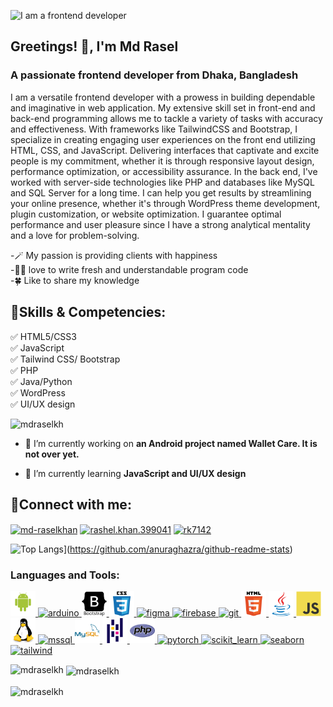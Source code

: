 ![I am a frontend developer](https://media.licdn.com/dms/image/D4D16AQHTZmtvAY5c0A/profile-displaybackgroundimage-shrink_350_1400/0/1687081099008?e=1715212800&v=beta&t=dDXBh7tMeOQx8Pw9fVwMxmBHHClfqN_yMiEF-zzTmlE)

## Greetings! 👋, I'm Md Rasel
### A passionate frontend developer from Dhaka, Bangladesh

<p>I am a versatile frontend developer with a prowess in building dependable and imaginative in web application. My extensive skill set in front-end and back-end programming allows me to tackle a variety of tasks with accuracy and effectiveness. With frameworks like TailwindCSS and Bootstrap, I specialize in creating engaging user experiences on the front end utilizing HTML, CSS, and JavaScript. Delivering interfaces that captivate and excite people is my commitment, whether it is through responsive layout design, performance optimization, or accessibility assurance. In the back end, I've worked with server-side technologies like PHP and databases like MySQL and SQL Server for a long time. I can help you get results by streamlining your online presence, whether it's through WordPress theme development, plugin customization, or website optimization. I guarantee optimal performance and user pleasure since I have a strong analytical mentality and a love for problem-solving.</p>

<p>
-🪄 My passion is providing clients with happiness <br>
-👨‍💻 love to write fresh and understandable program code <br>
-🍀 Like to share my knowledge <br>
</p>


## 🤹Skills & Competencies: 
✅ HTML5/CSS3 <br>
✅ JavaScript <br>
✅ Tailwind CSS/ Bootstrap <br>
✅ PHP <br>
✅ Java/Python <br>
✅ WordPress <br>
✅ UI/UX design <br>



<p align="left"> <img src="https://komarev.com/ghpvc/?username=mdraselkh&label=Profile%20views&color=0e75b6&style=flat" alt="mdraselkh" /> </p>

- 🔭 I’m currently working on **an Android project named Wallet Care. It is not over yet.**

- 🌱 I’m currently learning **JavaScript and UI/UX design**

## 🍵Connect with me:
<p align="left">
<a href="https://linkedin.com/in/md-raselkhan" target="blank"><img align="center" src="https://raw.githubusercontent.com/rahuldkjain/github-profile-readme-generator/master/src/images/icons/Social/linked-in-alt.svg" alt="md-raselkhan" height="30" width="40" /></a>
<a href="https://fb.com/rashel.khan.399041" target="blank"><img align="center" src="https://raw.githubusercontent.com/rahuldkjain/github-profile-readme-generator/master/src/images/icons/Social/facebook.svg" alt="rashel.khan.399041" height="30" width="40" /></a>
<a href="https://dribbble.com/rk7142" target="blank"><img align="center" src="https://raw.githubusercontent.com/rahuldkjain/github-profile-readme-generator/master/src/images/icons/Social/dribbble.svg" alt="rk7142" height="30" width="40" /></a>
</p>

![Top Langs](https://github-readme-stats.vercel.app/api/top-langs/?username=https://github.com/mdraselkh)](https://github.com/anuraghazra/github-readme-stats)

<h3 align="left">Languages and Tools:</h3>
<p align="left"> <a href="https://developer.android.com" target="_blank" rel="noreferrer"> <img src="https://raw.githubusercontent.com/devicons/devicon/master/icons/android/android-original-wordmark.svg" alt="android" width="40" height="40"/> </a> <a href="https://www.arduino.cc/" target="_blank" rel="noreferrer"> <img src="https://cdn.worldvectorlogo.com/logos/arduino-1.svg" alt="arduino" width="40" height="40"/> </a> <a href="https://getbootstrap.com" target="_blank" rel="noreferrer"> <img src="https://raw.githubusercontent.com/devicons/devicon/master/icons/bootstrap/bootstrap-plain-wordmark.svg" alt="bootstrap" width="40" height="40"/> </a> <a href="https://www.w3schools.com/css/" target="_blank" rel="noreferrer"> <img src="https://raw.githubusercontent.com/devicons/devicon/master/icons/css3/css3-original-wordmark.svg" alt="css3" width="40" height="40"/> </a> <a href="https://www.figma.com/" target="_blank" rel="noreferrer"> <img src="https://www.vectorlogo.zone/logos/figma/figma-icon.svg" alt="figma" width="40" height="40"/> </a> <a href="https://firebase.google.com/" target="_blank" rel="noreferrer"> <img src="https://www.vectorlogo.zone/logos/firebase/firebase-icon.svg" alt="firebase" width="40" height="40"/> </a> <a href="https://git-scm.com/" target="_blank" rel="noreferrer"> <img src="https://www.vectorlogo.zone/logos/git-scm/git-scm-icon.svg" alt="git" width="40" height="40"/> </a> <a href="https://www.w3.org/html/" target="_blank" rel="noreferrer"> <img src="https://raw.githubusercontent.com/devicons/devicon/master/icons/html5/html5-original-wordmark.svg" alt="html5" width="40" height="40"/> </a> <a href="https://www.java.com" target="_blank" rel="noreferrer"> <img src="https://raw.githubusercontent.com/devicons/devicon/master/icons/java/java-original.svg" alt="java" width="40" height="40"/> </a> <a href="https://developer.mozilla.org/en-US/docs/Web/JavaScript" target="_blank" rel="noreferrer"> <img src="https://raw.githubusercontent.com/devicons/devicon/master/icons/javascript/javascript-original.svg" alt="javascript" width="40" height="40"/> </a> <a href="https://www.linux.org/" target="_blank" rel="noreferrer"> <img src="https://raw.githubusercontent.com/devicons/devicon/master/icons/linux/linux-original.svg" alt="linux" width="40" height="40"/> </a> <a href="https://www.microsoft.com/en-us/sql-server" target="_blank" rel="noreferrer"> <img src="https://www.svgrepo.com/show/303229/microsoft-sql-server-logo.svg" alt="mssql" width="40" height="40"/> </a> <a href="https://www.mysql.com/" target="_blank" rel="noreferrer"> <img src="https://raw.githubusercontent.com/devicons/devicon/master/icons/mysql/mysql-original-wordmark.svg" alt="mysql" width="40" height="40"/> </a> <a href="https://pandas.pydata.org/" target="_blank" rel="noreferrer"> <img src="https://raw.githubusercontent.com/devicons/devicon/2ae2a900d2f041da66e950e4d48052658d850630/icons/pandas/pandas-original.svg" alt="pandas" width="40" height="40"/> </a> <a href="https://www.php.net" target="_blank" rel="noreferrer"> <img src="https://raw.githubusercontent.com/devicons/devicon/master/icons/php/php-original.svg" alt="php" width="40" height="40"/> </a> <a href="https://pytorch.org/" target="_blank" rel="noreferrer"> <img src="https://www.vectorlogo.zone/logos/pytorch/pytorch-icon.svg" alt="pytorch" width="40" height="40"/> </a> <a href="https://scikit-learn.org/" target="_blank" rel="noreferrer"> <img src="https://upload.wikimedia.org/wikipedia/commons/0/05/Scikit_learn_logo_small.svg" alt="scikit_learn" width="40" height="40"/> </a> <a href="https://seaborn.pydata.org/" target="_blank" rel="noreferrer"> <img src="https://seaborn.pydata.org/_images/logo-mark-lightbg.svg" alt="seaborn" width="40" height="40"/> </a> <a href="https://tailwindcss.com/" target="_blank" rel="noreferrer"> <img src="https://www.vectorlogo.zone/logos/tailwindcss/tailwindcss-icon.svg" alt="tailwind" width="40" height="40"/> </a> </p>

<p><img align="left" src="https://github-readme-stats.vercel.app/api/top-langs?username=mdraselkh&show_icons=true&locale=en&layout=compact" alt="mdraselkh" /></p>

<p>&nbsp;<img align="center" src="https://github-readme-stats.vercel.app/api?username=mdraselkh&show_icons=true&locale=en" alt="mdraselkh" /></p>


<p><img align="center" src="https://github-readme-streak-stats.herokuapp.com/?user=mdraselkh&" alt="mdraselkh" /></p>

